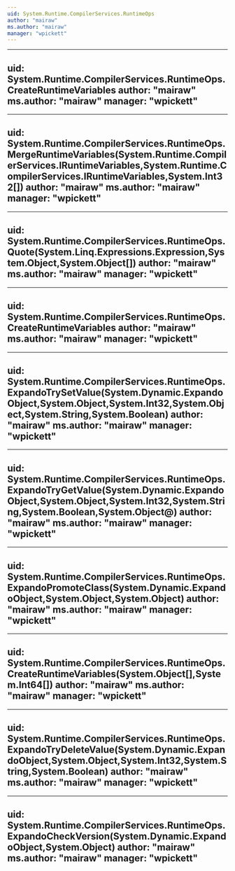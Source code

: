 ```yaml
---
uid: System.Runtime.CompilerServices.RuntimeOps
author: "mairaw"
ms.author: "mairaw"
manager: "wpickett"
---
```


---
uid: System.Runtime.CompilerServices.RuntimeOps.CreateRuntimeVariables
author: "mairaw"
ms.author: "mairaw"
manager: "wpickett"
---

---
uid: System.Runtime.CompilerServices.RuntimeOps.MergeRuntimeVariables(System.Runtime.CompilerServices.IRuntimeVariables,System.Runtime.CompilerServices.IRuntimeVariables,System.Int32[])
author: "mairaw"
ms.author: "mairaw"
manager: "wpickett"
---

---
uid: System.Runtime.CompilerServices.RuntimeOps.Quote(System.Linq.Expressions.Expression,System.Object,System.Object[])
author: "mairaw"
ms.author: "mairaw"
manager: "wpickett"
---

---
uid: System.Runtime.CompilerServices.RuntimeOps.CreateRuntimeVariables
author: "mairaw"
ms.author: "mairaw"
manager: "wpickett"
---

---
uid: System.Runtime.CompilerServices.RuntimeOps.ExpandoTrySetValue(System.Dynamic.ExpandoObject,System.Object,System.Int32,System.Object,System.String,System.Boolean)
author: "mairaw"
ms.author: "mairaw"
manager: "wpickett"
---

---
uid: System.Runtime.CompilerServices.RuntimeOps.ExpandoTryGetValue(System.Dynamic.ExpandoObject,System.Object,System.Int32,System.String,System.Boolean,System.Object@)
author: "mairaw"
ms.author: "mairaw"
manager: "wpickett"
---

---
uid: System.Runtime.CompilerServices.RuntimeOps.ExpandoPromoteClass(System.Dynamic.ExpandoObject,System.Object,System.Object)
author: "mairaw"
ms.author: "mairaw"
manager: "wpickett"
---

---
uid: System.Runtime.CompilerServices.RuntimeOps.CreateRuntimeVariables(System.Object[],System.Int64[])
author: "mairaw"
ms.author: "mairaw"
manager: "wpickett"
---

---
uid: System.Runtime.CompilerServices.RuntimeOps.ExpandoTryDeleteValue(System.Dynamic.ExpandoObject,System.Object,System.Int32,System.String,System.Boolean)
author: "mairaw"
ms.author: "mairaw"
manager: "wpickett"
---

---
uid: System.Runtime.CompilerServices.RuntimeOps.ExpandoCheckVersion(System.Dynamic.ExpandoObject,System.Object)
author: "mairaw"
ms.author: "mairaw"
manager: "wpickett"
---
